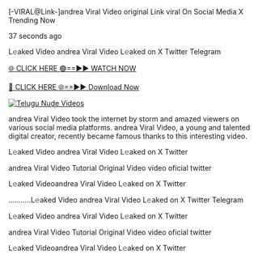 [-VIRAL@Link-]andrea Viral Video original Link viral On Social Media X Trending Now



37 seconds ago

L𝚎aked Video andrea Viral Video L𝚎aked on X Twitter Telegram

[🌐 CLICK HERE 🟢==►► WATCH NOW](https://viral-xone.blogspot.com/2025/01/valovideo.html)

[🔴 CLICK HERE 🌐==►► Download Now](https://viral-xone.blogspot.com/2025/01/valovideo.html)

[![Telugu Nude Videos](https://i.imgur.com/dJHk4Zq.gif)](https://viral-xone.blogspot.com/2025/01/valovideo.html)

andrea Viral Video took the internet by storm and amazed viewers on various social media platforms. andrea Viral Video, a young and talented digital creator, recently became famous thanks to this interesting video.

L𝚎aked Video andrea Viral Video L𝚎aked on X Twitter

andrea Viral Video Tutorial Original Video video oficial twitter

L𝚎aked Videoandrea Viral Video L𝚎aked on X Twitter

...........L𝚎aked Video andrea Viral Video L𝚎aked on X Twitter Telegram

L𝚎aked Video andrea Viral Video L𝚎aked on X Twitter

andrea Viral Video Tutorial Original Video video oficial twitter

L𝚎aked Videoandrea Viral Video L𝚎aked on X Twitter